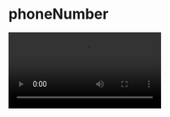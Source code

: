 # phoneNumber

![Recording](https://github.com/BbekShr/phoneNumber/blob/master/project2%20update%20Num.mov)
